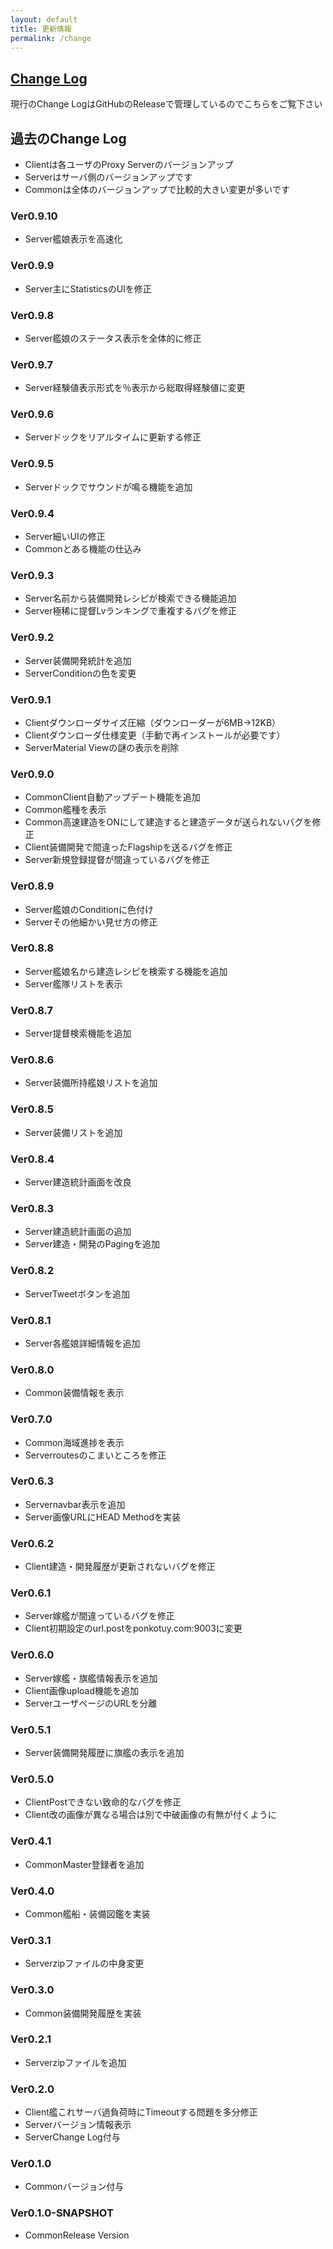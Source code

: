 ```yaml
---
layout: default
title: 更新情報
permalink: /change
---
```


<section id="change_log">

## [Change Log](https://github.com/ttdoda/MyFleetGirls/releases)

現行のChange LogはGitHubのReleaseで管理しているのでこちらをご覧下さい</p>


</section>

<section id="old_change_log">

## 過去のChange Log

- <span class="label label-warning">Client</span>は各ユーザのProxy Serverのバージョンアップ
- <span class="label label-info">Server</span>はサーバ側のバージョンアップです
- <span class="label label-primary">Common</span>は全体のバージョンアップで比較的大きい変更が多いです

### Ver0.9.10

- <span class="label label-info">Server</span>艦娘表示を高速化


### Ver0.9.9

- <span class="label label-info">Server</span>主にStatisticsのUIを修正


### Ver0.9.8

- <span class="label label-info">Server</span>艦娘のステータス表示を全体的に修正


### Ver0.9.7

- <span class="label label-info">Server</span>経験値表示形式を％表示から総取得経験値に変更


### Ver0.9.6

- <span class="label label-info">Server</span>ドックをリアルタイムに更新する修正


### Ver0.9.5

- <span class="label label-info">Server</span>ドックでサウンドが鳴る機能を追加


### Ver0.9.4

- <span class="label label-info">Server</span>細いUIの修正
- <span class="label label-iprimary">Common</span>とある機能の仕込み


### Ver0.9.3

- <span class="label label-info">Server</span>名前から装備開発レシピが検索できる機能追加
- <span class="label label-info">Server</span>極稀に提督Lvランキングで重複するバグを修正


### Ver0.9.2

- <span class="label label-info">Server</span>装備開発統計を追加
- <span class="label label-info">Server</span>Conditionの色を変更


### Ver0.9.1

- <span class="label label-warning">Client</span>ダウンローダサイズ圧縮（ダウンローダーが6MB→12KB）
- <span class="label label-warning">Client</span>ダウンローダ仕様変更（手動で再インストールが必要です）
- <span class="label label-info">Server</span>Material Viewの謎の表示を削除


### Ver0.9.0

- <span class="label label-iprimary">Common</span>Client自動アップデート機能を追加
- <span class="label label-iprimary">Common</span>艦種を表示
- <span class="label label-iprimary">Common</span>高速建造をONにして建造すると建造データが送られないバグを修正
- <span class="label label-warning">Client</span>装備開発で間違ったFlagshipを送るバグを修正
- <span class="label label-info">Server</span>新規登録提督が間違っているバグを修正


### Ver0.8.9

- <span class="label label-info">Server</span>艦娘のConditionに色付け
- <span class="label label-info">Server</span>その他細かい見せ方の修正


### Ver0.8.8

- <span class="label label-info">Server</span>艦娘名から建造レシピを検索する機能を追加
- <span class="label label-info">Server</span>艦隊リストを表示


### Ver0.8.7

- <span class="label label-info">Server</span>提督検索機能を追加


### Ver0.8.6

- <span class="label label-info">Server</span>装備所持艦娘リストを追加


### Ver0.8.5

- <span class="label label-info">Server</span>装備リストを追加


### Ver0.8.4

- <span class="label label-info">Server</span>建造統計画面を改良


### Ver0.8.3

- <span class="label label-info">Server</span>建造統計画面の追加
- <span class="label label-info">Server</span>建造・開発のPagingを追加


### Ver0.8.2

- <span class="label label-info">Server</span>Tweetボタンを追加


### Ver0.8.1

- <span class="label label-info">Server</span>各艦娘詳細情報を追加


### Ver0.8.0

- <span class="label label-primary">Common</span>装備情報を表示


### Ver0.7.0

- <span class="label label-primary">Common</span>海域進捗を表示
- <span class="label label-info">Server</span>routesのこまいところを修正


### Ver0.6.3

- <span class="label label-info">Server</span>navbar表示を追加
- <span class="label label-info">Server</span>画像URLにHEAD Methodを実装


### Ver0.6.2

- <span class="label label-warning">Client</span>建造・開発履歴が更新されないバグを修正


### Ver0.6.1

- <span class="label label-info">Server</span>嫁艦が間違っているバグを修正
- <span class="label label-warning">Client</span>初期設定のurl.postをponkotuy.com:9003に変更


### Ver0.6.0

- <span class="label label-info">Server</span>嫁艦・旗艦情報表示を追加
- <span class="label label-warning">Client</span>画像upload機能を追加
- <span class="label label-info">Server</span>ユーザページのURLを分離


### Ver0.5.1

- <span class="label label-info">Server</span>装備開発履歴に旗艦の表示を追加


### Ver0.5.0

- <span class="label label-warning">Client</span>Postできない致命的なバグを修正
- <span class="label label-warning">Client</span>改の画像が異なる場合は別で中破画像の有無が付くように


### Ver0.4.1

- <span class="label label-primary">Common</span>Master登録者を追加


### Ver0.4.0

- <span class="label label-primary">Common</span>艦船・装備図鑑を実装


### Ver0.3.1

- <span class="label label-info">Server</span>zipファイルの中身変更


### Ver0.3.0

- <span class="label label-primary">Common</span>装備開発履歴を実装


### Ver0.2.1

- <span class="label label-info">Server</span>zipファイルを追加


### Ver0.2.0

- <span class="label label-warning">Client</span>艦これサーバ過負荷時にTimeoutする問題を多分修正
- <span class="label label-info">Server</span>バージョン情報表示
- <span class="label label-info">Server</span>Change Log付与


### Ver0.1.0

- <span class="label label-primary">Common</span>バージョン付与


### Ver0.1.0-SNAPSHOT

- <span class="label label-primary">Common</span>Release Version


</section>
